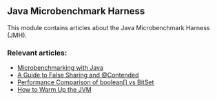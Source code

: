 ## Java Microbenchmark Harness

This module contains articles about the Java Microbenchmark Harness (JMH).

### Relevant articles:

- [Microbenchmarking with Java](https://www.baeldung.com/java-microbenchmark-harness)
- [A Guide to False Sharing and @Contended](https://www.baeldung.com/java-false-sharing-contended)
- [Performance Comparison of boolean[] vs BitSet](https://www.baeldung.com/java-boolean-array-bitset-performance)
- [How to Warm Up the JVM](https://www.baeldung.com/java-jvm-warmup)
